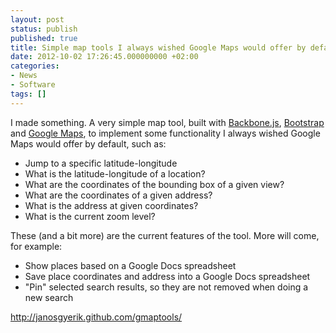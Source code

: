 ```yaml
---
layout: post
status: publish
published: true
title: Simple map tools I always wished Google Maps would offer by default
date: 2012-10-02 17:26:45.000000000 +02:00
categories:
- News
- Software
tags: []
---
```

I made something. A very simple map tool, built with <a href="http://documentcloud.github.com/">Backbone.js</a>, <a href="http://twitter.github.com/bootstrap/">Bootstrap</a> and <a href="https://developers.google.com/maps/">Google Maps</a>, to implement some functionality I always wished Google Maps would offer by default, such as:
<ul>
	<li>Jump to a specific latitude-longitude</li>
	<li>What is the latitude-longitude of a location?</li>
	<li>What are the coordinates of the bounding box of a given view?</li>
	<li>What are the coordinates of a given address?</li>
	<li>What is the address at given coordinates?</li>
	<li>What is the current zoom level?</li>
</ul>
These (and a bit more) are the current features of the tool. More will come, for example:

<ul>
	<li>Show places based on a Google Docs spreadsheet</li>
	<li>Save place coordinates and address into a Google Docs spreadsheet</li>
	<li>"Pin" selected search results, so they are not removed when doing a new search</li>
</ul>
<a href="http://janosgyerik.github.com/gmaptools/">http://janosgyerik.github.com/gmaptools/</a>

